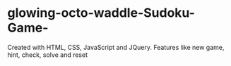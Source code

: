 # glowing-octo-waddle-Sudoku-Game-
Created with HTML, CSS, JavaScript and JQuery. Features like new game, hint, check, solve and reset
